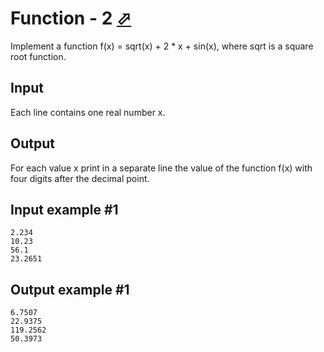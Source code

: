# Function - 2 [⬀](https://www.e-olymp.com/en/contests/9646/problems/84661)
Implement a function f(x) = sqrt(x) + 2 * x + sin(x), where sqrt is a square root function.

## Input
Each line contains one real number x.

## Output
For each value x print in a separate line the value of the function f(x) with four digits after the decimal point.

## Input example #1
```
2.234
10.23
56.1
23.2651
```

## Output example #1
```
6.7507
22.9375
119.2562
50.3973
```
